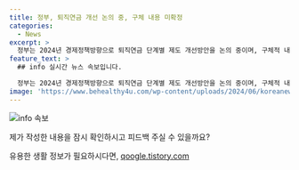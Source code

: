 ```yaml
---
title: 정부, 퇴직연금 개선 논의 중, 구체 내용 미확정
categories:
  - News
excerpt: >
  정부는 2024년 경제정책방향으로 퇴직연금 단계별 제도 개선방안을 논의 중이며, 구체적 내용은 아직 결정되지 않았다고 밝혔다. 이에 따라 보도 시 신중을 기해야 하며, 문의는 고용노동부와 기획재정부로 가능하다. 해당 자료는 공공누리 제1유형에 따라 자유롭게 이용할 수 있으나, 출처를 표기하지 않거나 사진 사용 시 제3자 저작권을 위반할 수 있음에 유의해야 한다.
feature_text: >
  ## info 실시간 뉴스 속보입니다.

  정부는 2024년 경제정책방향으로 퇴직연금 단계별 제도 개선방안을 논의 중이며, 구체적 내용은 아직 결정되지 않았다고 밝혔다. 이에 따라 보도 시 신중을 기해야 하며, 문의는 고용노동부와 기획재정부로 가능하다. 해당 자료는 공공누리 제1유형에 따라 자유롭게 이용할 수 있으나, 출처를 표기하지 않거나 사진 사용 시 제3자 저작권을 위반할 수 있음에 유의해야 한다.
image: 'https://www.behealthy4u.com/wp-content/uploads/2024/06/koreanews.jpg'
---
```


<p><img src="https://www.behealthy4u.com/wp-content/uploads/2024/06/koreanews.jpg" alt="info 속보" /></p>

<p>제가 작성한 내용을 잠시 확인하시고 피드백 주실 수 있을까요?</p>
유용한 생활 정보가 필요하시다면, <a href="https://qoogle.tistory.com" rel="dofollow">qoogle.tistory.com</a>


